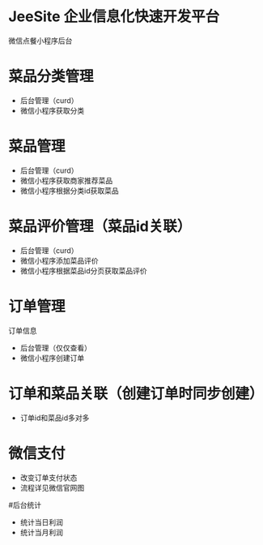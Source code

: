 # JeeSite 企业信息化快速开发平台

微信点餐小程序后台

# 菜品分类管理
* 后台管理（curd）
* 微信小程序获取分类

# 菜品管理
* 后台管理（curd）
* 微信小程序获取商家推荐菜品
* 微信小程序根据分类id获取菜品

# 菜品评价管理（菜品id关联）
* 后台管理（curd）
* 微信小程序添加菜品评价
* 微信小程序根据菜品id分页获取菜品评价


# 订单管理
订单信息
* 后台管理（仅仅查看）
* 微信小程序创建订单

# 订单和菜品关联（创建订单时同步创建）
* 订单id和菜品id多对多 

# 微信支付
* 改变订单支付状态
* 流程详见微信官网图

#后台统计
* 统计当日利润
* 统计当月利润